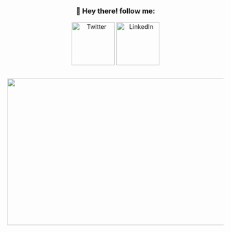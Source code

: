 
<div style="text-align:center" align="center">
  
### 👋 Hey there! follow me:
   
[<img align="center" alt="Twitter" width="100px" src="https://img.shields.io/badge/twitter-%231DA1F2.svg?&style=for-the-badge&logo=twitter&logoColor=white" />][twitter]
[<img align="center" alt="LinkedIn" width="100px" src="https://img.shields.io/badge/linkedin-%230077B5.svg?&style=for-the-badge&logo=linkedin&logoColor=white" />][linkedin]

<br/>

[twitter]: https://twitter.com/___yiro
[linkedin]: https://www.linkedin.com/in/jair-vasquez-4a96a8217/
</div>
<div style="text-align:center" align="center">
  
<img src="https://cutewallpaper.org/21/pixel-art-aesthetic/Japanese-Koi-Fish-Pixel-Art-Aesthetic-..gif" height="341" width="900">


 

